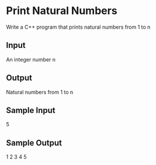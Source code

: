 # Print Natural Numbers

Write a C++ program that prints natural numbers from 1 to n

## Input
An integer number n

## Output
Natural numbers from 1 to n

## Sample Input
5

## Sample Output
1 2 3 4 5

